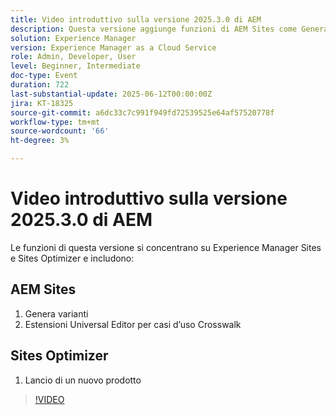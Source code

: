 ```yaml
---
title: Video introduttivo sulla versione 2025.3.0 di AEM
description: Questa versione aggiunge funzioni di AEM Sites come Generate Variations (Genera varianti), il supporto Crosswalk (Passerella orizzontale) nell’Editor universale e un nuovo lancio di prodotto in Sites Optimizer.
solution: Experience Manager
version: Experience Manager as a Cloud Service
role: Admin, Developer, User
level: Beginner, Intermediate
doc-type: Event
duration: 722
last-substantial-update: 2025-06-12T00:00:00Z
jira: KT-18325
source-git-commit: a6dc33c7c991f949fd72539525e64af57520778f
workflow-type: tm+mt
source-wordcount: '66'
ht-degree: 3%

---
```



# Video introduttivo sulla versione 2025.3.0 di AEM

Le funzioni di questa versione si concentrano su Experience Manager Sites e Sites Optimizer e includono:

## AEM Sites

1. Genera varianti
1. Estensioni Universal Editor per casi d’uso Crosswalk

## Sites Optimizer

1. Lancio di un nuovo prodotto

>[!VIDEO](https://video.tv.adobe.com/v/3463873/?learn=on&enablevpops&captions=ita)
